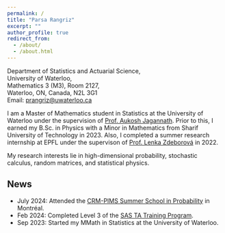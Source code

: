 ```yaml
---
permalink: /
title: "Parsa Rangriz"
excerpt: ""
author_profile: true
redirect_from: 
  - /about/
  - /about.html
---
```

Department of Statistics and Actuarial Science,\
University of Waterloo,\
Mathematics 3 (M3), Room 2127,\
Waterloo, ON, Canada, N2L 3G1\
Email: [prangriz@uwaterloo.ca](mailto:prangriz@uwaterloo.ca)

I am a Master of Mathematics student in Statistics at the University of Waterloo under the supervision of [Prof. Aukosh Jagannath](https://aukosh.github.io/). Prior to this, I earned my B.Sc. in Physics with a Minor in Mathematics from Sharif University of Technology in 2023. Also, I completed a summer research internship at EPFL under the supervison of [Prof. Lenka Zdeborová](https://people.epfl.ch/lenka.zdeborova/?lang=en) in 2022.  

My research interests lie in high-dimensional probability, stochastic calculus, random matrices, and statistical physics. 

## News
- July 2024: Attended the [CRM-PIMS Summer School in Probability](https://personal.math.ubc.ca/~angel/ssprob24/) in Montréal.
- Feb 2024: Completed Level 3 of the [SAS TA Training Program](https://uwaterloo.ca/statistics-and-actuarial-science/graduate-studies/resources-students/teaching-assistants-program/training-and-development).
- Sep 2023: Started my MMath in Statistics at the University of Waterloo.
